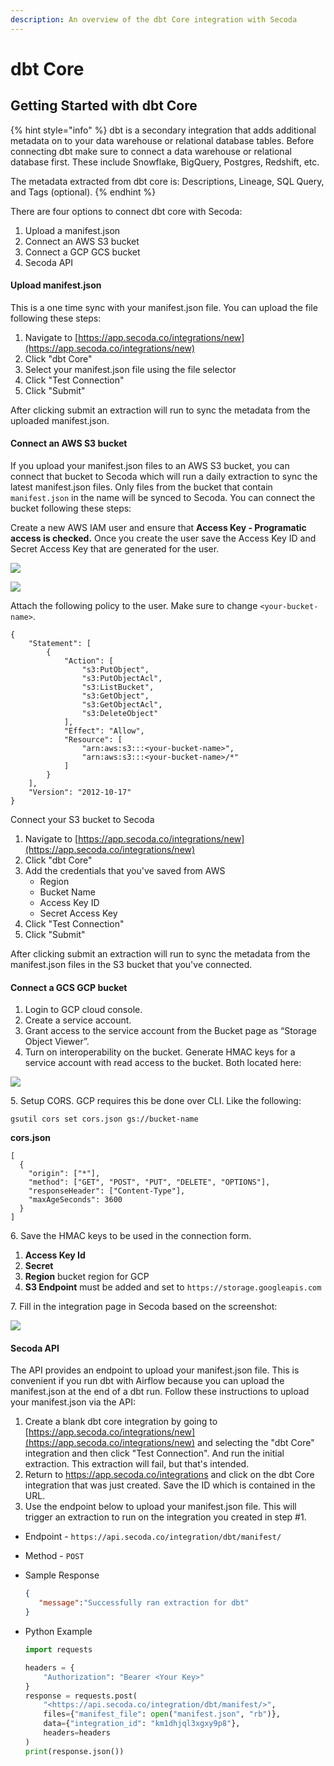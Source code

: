 ```yaml
---
description: An overview of the dbt Core integration with Secoda
---
```


# dbt Core

## **Getting Started with dbt Core** <a href="#h_3a4bfd6458" id="h_3a4bfd6458"></a>

{% hint style="info" %}
dbt is a secondary integration that adds additional metadata on to your data warehouse or relational database tables. Before connecting dbt make sure to connect a data warehouse or relational database first. These include Snowflake, BigQuery, Postgres, Redshift, etc.

The metadata extracted from dbt core is: Descriptions, Lineage, SQL Query, and Tags (optional).
{% endhint %}

There are four options to connect dbt core with Secoda:

1. Upload a manifest.json
2. Connect an AWS S3 bucket
3. Connect a GCP GCS bucket
4. Secoda API

#### **Upload manifest.json** <a href="#h_d49e98be3a" id="h_d49e98be3a"></a>

This is a one time sync with your manifest.json file. You can upload the file following these steps:

1. Navigate to [https://app.secoda.co/integrations/new](https://app.secoda.co/integrations/new)
2. Click "dbt Core"
3. Select your manifest.json file using the file selector
4. Click "Test Connection"
5. Click "Submit"

After clicking submit an extraction will run to sync the metadata from the uploaded manifest.json.

#### **Connect an AWS S3 bucket**

If you upload your manifest.json files to an AWS S3 bucket, you can connect that bucket to Secoda which will run a daily extraction to sync the latest manifest.json files. Only files from the bucket that contain `manifest.json` in the name will be synced to Secoda. You can connect the bucket following these steps:

Create a new AWS IAM user and ensure that **Access Key - Programatic access is checked.** Once you create the user save the Access Key ID and Secret Access Key that are generated for the user.

![](https://secoda-public-media-assets.s3.amazonaws.com/image%20\(3\)%20\(1\)%20\(1\)%20\(2\).png)

![](https://secoda-public-media-assets.s3.amazonaws.com/image%20\(1\)%20\(2\)%20\(1\).png)

Attach the following policy to the user. Make sure to change `<your-bucket-name>`.

```
{
    "Statement": [
        {
            "Action": [
                "s3:PutObject",
                "s3:PutObjectAcl",
                "s3:ListBucket",
                "s3:GetObject",
                "s3:GetObjectAcl",
                "s3:DeleteObject"
            ],
            "Effect": "Allow",
            "Resource": [
                "arn:aws:s3:::<your-bucket-name>",
                "arn:aws:s3:::<your-bucket-name>/*"
            ]
        }
    ],
    "Version": "2012-10-17"
}
```

Connect your S3 bucket to Secoda

1. Navigate to [https://app.secoda.co/integrations/new](https://app.secoda.co/integrations/new)
2. Click "dbt Core"
3. Add the credentials that you've saved from AWS
   * Region
   * Bucket Name
   * Access Key ID
   * Secret Access Key
4. Click "Test Connection"
5. Click "Submit"

After clicking submit an extraction will run to sync the metadata from the manifest.json files in the S3 bucket that you've connected.

#### **Connect a GCS GCP bucket**

1. Login to GCP cloud console.
2. Create a service account.
3. Grant access to the service account from the Bucket page as “Storage Object Viewer”.
4. Turn on interoperability on the bucket. Generate HMAC keys for a service account with read access to the bucket. Both located here:

![](https://secoda-public-media-assets.s3.amazonaws.com/Screen%20Shot%202022-10-21%20at%202.22.34%20PM.png)

5\. Setup CORS. GCP requires this be done over CLI. Like the following:

```
gsutil cors set cors.json gs://bucket-name
```

**cors.json**

```
[
  {
    "origin": ["*"],
    "method": ["GET", "POST", "PUT", "DELETE", "OPTIONS"],
    "responseHeader": ["Content-Type"],
    "maxAgeSeconds": 3600
  }
]
```

6\. Save the HMAC keys to be used in the connection form.

1. **Access Key Id**
2. **Secret**
3. **Region** bucket region for GCP
4. **S3 Endpoint** must be added and set to `https://storage.googleapis.com`

7\. Fill in the integration page in Secoda based on the screenshot:

![](https://secoda-public-media-assets.s3.amazonaws.com/Screen%20Shot%202022-10-28%20at%2011.14.56%20AM.png)

#### **Secoda API**

The API provides an endpoint to upload your manifest.json file. This is convenient if you run dbt with Airflow because you can upload the manifest.json at the end of a dbt run. Follow these instructions to upload your manifest.json via the API:

1. Create a blank dbt core integration by going to [https://app.secoda.co/integrations/new](https://app.secoda.co/integrations/new) and selecting the "dbt Core" integration and then click "Test Connection". And run the initial extraction. This extraction will fail, but that's intended.
2. Return to https://app.secoda.co/integrations and click on the dbt Core integration that was just created. Save the ID which is contained in the URL.
3. Use the endpoint below to upload your manifest.json file. This will trigger an extraction to run on the integration you created in step #1.

* Endpoint - `https://api.secoda.co/integration/dbt/manifest/`
* Method - `POST`
*   Sample Response

    ```json
    {
       "message":"Successfully ran extraction for dbt"
    }
    ```
*   Python Example

    ```python
    import requests

    headers = {
        "Authorization": "Bearer <Your Key>"
    }
    response = requests.post(
    	"<https://api.secoda.co/integration/dbt/manifest/>",
    	files={"manifest_file": open("manifest.json", "rb")},
    	data={"integration_id": "km1dhjql3xgxy9p8"},
    	headers=headers
    )
    print(response.json())
    ```

